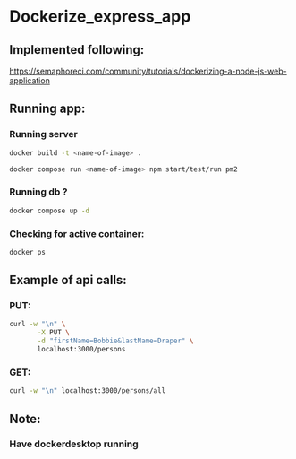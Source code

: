 # Dockerize_express_app

## Implemented following:
https://semaphoreci.com/community/tutorials/dockerizing-a-node-js-web-application

## Running app:
### Running server
```bash
docker build -t <name-of-image> . 
```
```bash
docker compose run <name-of-image> npm start/test/run pm2
```
### Running db ?
``` bash
docker compose up -d
```
### Checking for active container:
```bash
docker ps
```

## Example of api calls:
### PUT:
```bash
curl -w "\n" \
       -X PUT \
       -d "firstName=Bobbie&lastName=Draper" \
       localhost:3000/persons
```
### GET:
```bash
curl -w "\n" localhost:3000/persons/all
```

## Note:
### Have dockerdesktop running
